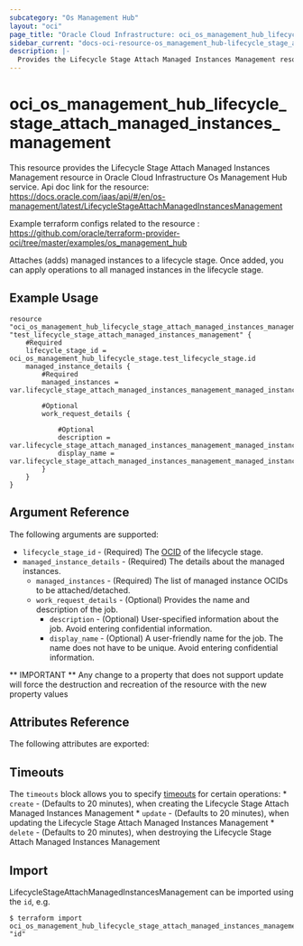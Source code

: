 ```yaml
---
subcategory: "Os Management Hub"
layout: "oci"
page_title: "Oracle Cloud Infrastructure: oci_os_management_hub_lifecycle_stage_attach_managed_instances_management"
sidebar_current: "docs-oci-resource-os_management_hub-lifecycle_stage_attach_managed_instances_management"
description: |-
  Provides the Lifecycle Stage Attach Managed Instances Management resource in Oracle Cloud Infrastructure Os Management Hub service
---
```


# oci_os_management_hub_lifecycle_stage_attach_managed_instances_management
This resource provides the Lifecycle Stage Attach Managed Instances Management resource in Oracle Cloud Infrastructure Os Management Hub service.
Api doc link for the resource: https://docs.oracle.com/iaas/api/#/en/os-management/latest/LifecycleStageAttachManagedInstancesManagement

Example terraform configs related to the resource : https://github.com/oracle/terraform-provider-oci/tree/master/examples/os_management_hub

Attaches (adds) managed instances to a lifecycle stage. Once added, you can apply operations to all managed instances in the lifecycle stage.


## Example Usage

```hcl
resource "oci_os_management_hub_lifecycle_stage_attach_managed_instances_management" "test_lifecycle_stage_attach_managed_instances_management" {
	#Required
	lifecycle_stage_id = oci_os_management_hub_lifecycle_stage.test_lifecycle_stage.id
	managed_instance_details {
		#Required
		managed_instances = var.lifecycle_stage_attach_managed_instances_management_managed_instance_details_managed_instances

		#Optional
		work_request_details {

			#Optional
			description = var.lifecycle_stage_attach_managed_instances_management_managed_instance_details_work_request_details_description
			display_name = var.lifecycle_stage_attach_managed_instances_management_managed_instance_details_work_request_details_display_name
		}
	}
}
```

## Argument Reference

The following arguments are supported:

* `lifecycle_stage_id` - (Required) The [OCID](https://docs.cloud.oracle.com/iaas/Content/General/Concepts/identifiers.htm) of the lifecycle stage.
* `managed_instance_details` - (Required) The details about the managed instances.
	* `managed_instances` - (Required) The list of managed instance OCIDs to be attached/detached.
	* `work_request_details` - (Optional) Provides the name and description of the job.
		* `description` - (Optional) User-specified information about the job. Avoid entering confidential information.
		* `display_name` - (Optional) A user-friendly name for the job. The name does not have to be unique. Avoid entering confidential information.


** IMPORTANT **
Any change to a property that does not support update will force the destruction and recreation of the resource with the new property values

## Attributes Reference

The following attributes are exported:


## Timeouts

The `timeouts` block allows you to specify [timeouts](https://registry.terraform.io/providers/oracle/oci/latest/docs/guides/changing_timeouts) for certain operations:
	* `create` - (Defaults to 20 minutes), when creating the Lifecycle Stage Attach Managed Instances Management
	* `update` - (Defaults to 20 minutes), when updating the Lifecycle Stage Attach Managed Instances Management
	* `delete` - (Defaults to 20 minutes), when destroying the Lifecycle Stage Attach Managed Instances Management


## Import

LifecycleStageAttachManagedInstancesManagement can be imported using the `id`, e.g.

```
$ terraform import oci_os_management_hub_lifecycle_stage_attach_managed_instances_management.test_lifecycle_stage_attach_managed_instances_management "id"
```


